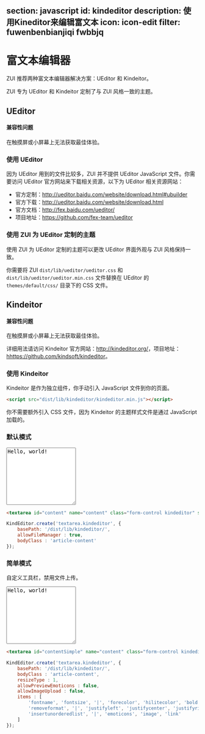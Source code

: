 ﻿section: javascript
id: kindeditor
description: 使用Kineditor来编辑富文本
icon: icon-edit
filter: fuwenbenbianjiqi fwbbjq
---

# 富文本编辑器

ZUI 推荐两种富文本编辑器解决方案：UEditor 和 Kindeitor。

ZUI 专为 UEditor 和 Kindeitor 定制了与 ZUI 风格一致的主题。

## UEditor

<div class="alert alert-danger">
  <h4>兼容性问题</h4>
  <p>在触摸屏或小屏幕上无法获取最佳体验。</p>
</div>

### 使用 UEditor

因为 UEditor 用到的文件比较多，ZUI 并不提供 UEditor JavaScript 文件。你需要访问 UEditor 官方网站来下载相关资源，以下为 UEditor 相关资源网站：

 - 官方定制：<a target="_blank" href="http://ueditor.baidu.com/website/download.html#ubuilder">http://ueditor.baidu.com/website/download.html#ubuilder</a>
 - 官方下载：<a target="_blank" href="http://ueditor.baidu.com/website/download.html">http://ueditor.baidu.com/website/download.html</a>
 - 官方文档：<a target="_blank" href="http://fex.baidu.com/ueditor/">http://fex.baidu.com/ueditor/</a>
 - 项目地址：<a target="_blank" href="https://github.com/fex-team/ueditor">https://github.com/fex-team/ueditor</a>

### 使用 ZUI 为 UEditor 定制的主题

使用 ZUI 为 UEditor 定制的主题可以更改 UEditor 界面外观与 ZUI 风格保持一致。

你需要将 ZUI `dist/lib/ueditor/ueditor.css` 和 `dist/lib/ueditor/ueditor.min.css` 文件替换在 UEditor 的 `themes/default/css/` 目录下的 CSS 文件。

## Kindeitor

<div class="alert alert-danger">
  <h4>兼容性问题</h4>
  <p>在触摸屏或小屏幕上无法获取最佳体验。</p>
</div>

详细用法请访问 Kindeitor 官方网站：<a target="_blank" href="http://kindeditor.org/">http://kindeditor.org/</a>，项目地址：<a target="_blank" href="hhttps://github.com/kindsoft/kindeditor">hhttps://github.com/kindsoft/kindeditor</a>。

### 使用 Kindeitor

Kindeitor 是作为独立组件，你手动引入 JavaScript 文件到你的页面。

```html
<script src="dist/lib/kindeditor/kindeditor.min.js"></script>
```

你不需要额外引入 CSS 文件，因为 Kindeitor 的主题样式文件是通过 JavaScript 加载的。

### 默认模式

<example>
  <textarea id="content" name="content" class="form-control kindeditor" style="height:150px;">Hello, world!</textarea>
</example>

```html
<textarea id="content" name="content" class="form-control kindeditor" style="height:150px;">Hello, world!</textarea>
```

```javascript
KindEditor.create('textarea.kindeditor', {
    basePath: '/dist/lib/kindeditor/',
    allowFileManager : true,
    bodyClass : 'article-content'
});
```

### 简单模式

自定义工具栏，禁用文件上传。

<example>
  <textarea id="contentSimple" name="content" class="form-control kindeditorSimple" style="height:150px;">Hello, world!</textarea>
</example>

```html
<textarea id="contentSimple" name="content" class="form-control kindeditorSimple" style="height:150px;">Hello, world!</textarea>
```

```javascript
KindEditor.create('textarea.kindeditor', {
    basePath: '/dist/lib/kindeditor/',
    bodyClass : 'article-content',
    resizeType : 1,
    allowPreviewEmoticons : false,
    allowImageUpload : false,
    items : [
        'fontname', 'fontsize', '|', 'forecolor', 'hilitecolor', 'bold', 'italic', 'underline',
        'removeformat', '|', 'justifyleft', 'justifycenter', 'justifyright', 'insertorderedlist',
        'insertunorderedlist', '|', 'emoticons', 'image', 'link'
    ]
});
```

<script>
function onPageLoad() {
  return false;
}
function afterPageLoad() {
    var initKindeditor = function(){
        var K = window.KindEditor;
        if(K) {
            K.create('textarea.kindeditor', {
                basePath: '/dist/lib/kindeditor/',
                allowFileManager : true,
                bodyClass : 'article-content'
            });

            K.create('textarea.kindeditorSimple', {
                basePath: '/dist/lib/kindeditor/',
                bodyClass : 'article-content',
                resizeType : 1,
                allowPreviewEmoticons : false,
                allowImageUpload : false,
                items : [
                    'fontname', 'fontsize', '|', 'forecolor', 'hilitecolor', 'bold', 'italic', 'underline',
                    'removeformat', '|', 'justifyleft', 'justifycenter', 'justifyright', 'insertorderedlist',
                    'insertunorderedlist', '|', 'emoticons', 'image', 'link'
                ]
            });
        }
        setTimeout($.doc.stopPageLoading, 500);
    };

    $.getScript('/dist/lib/kindeditor/kindeditor.min.js', initKindeditor);

    $(document).on('click', '.ke-dialog-mask, .ke-dialog', function(e){
        e.stopPropagation();
    });
}
</script>
